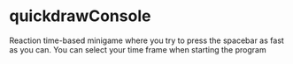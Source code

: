 # quickdrawConsole
Reaction time-based minigame where you try to press the spacebar as fast as you can. You can select your time frame when starting the program
